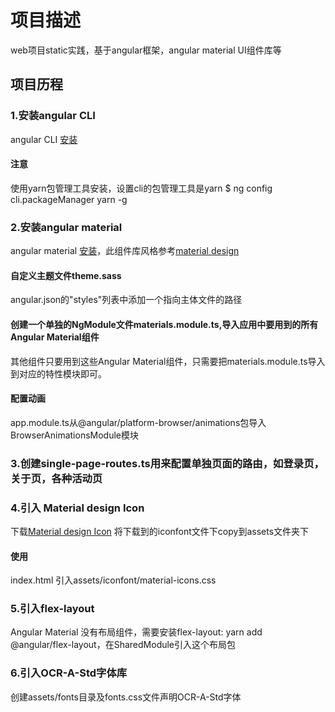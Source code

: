 # 项目描述
web项目static实践，基于angular框架，angular material UI组件库等
## 项目历程
### 1.安装angular CLI
angular CLI [安装](https://angular.cn/guide/setup-local)
#### 注意
使用yarn包管理工具安装，设置cli的包管理工具是yarn
$ ng config cli.packageManager yarn -g
### 2.安装angular material
angular material [安装](https://material.angular.cn/guide/getting-started)，此组件库风格参考[material design](https://md.maxoxo.design/)
#### 自定义主题文件theme.sass
angular.json的"styles"列表中添加一个指向主体文件的路径
#### 创建一个单独的NgModule文件materials.module.ts,导入应用中要用到的所有Angular Material组件
其他组件只要用到这些Angular Material组件，只需要把materials.module.ts导入到对应的特性模块即可。
#### 配置动画
app.module.ts从@angular/platform-browser/animations包导入BrowserAnimationsModule模块
### 3.创建single-page-routes.ts用来配置单独页面的路由，如登录页，关于页，各种活动页
### 4.引入 Material design Icon
下载[Material design Icon](https://github.com/google/material-design-icons/tree/master/iconfont)
将下载到的iconfont文件下copy到assets文件夹下
#### 使用
index.html 引入assets/iconfont/material-icons.css
### 5.引入flex-layout
Angular Material 没有布局组件，需要安装flex-layout: yarn add @angular/flex-layout，在SharedModule引入这个布局包
### 6.引入OCR-A-Std字体库
创建assets/fonts目录及fonts.css文件声明OCR-A-Std字体
